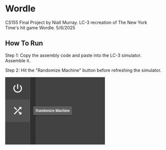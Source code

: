 # Wordle

CS155 Final Project by Niall Murray. LC-3 recreation of The New York Time's hit game Wordle. 5/6/2025

## How To Run

Step 1: Copy the assembly code and paste into the LC-3 simulator. Assemble it.

Step 2: Hit the "Randomize Machine" button before refreshing the simulator.

![randomMachine](readmeassets/image.png)